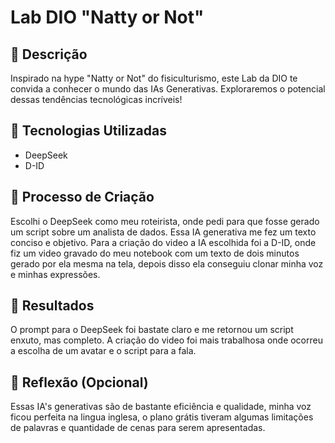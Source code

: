 # Lab DIO "Natty or Not"

## 📒 Descrição
Inspirado na hype "Natty or Not" do fisiculturismo, este Lab da DIO te convida a conhecer o mundo das IAs Generativas. Exploraremos o potencial dessas tendências tecnológicas incríveis!

## 🤖 Tecnologias Utilizadas
- DeepSeek
- D-ID

## 🧐 Processo de Criação
Escolhi o DeepSeek como meu roteirista, onde pedi para que fosse gerado um script sobre um analista de dados. Essa IA generativa me fez um texto conciso e objetivo. Para a criação do video a IA escolhida foi a D-ID, onde fiz um video gravado do meu notebook com um texto de dois minutos gerado por ela mesma na tela, depois disso ela conseguiu clonar minha voz e minhas expressões. 

## 🚀 Resultados
O prompt para o DeepSeek foi bastate claro e me retornou um script enxuto, mas completo. A criação do video foi mais trabalhosa onde ocorreu a escolha de um avatar e o script para a fala.

## 💭 Reflexão (Opcional)
Essas IA's generativas são de bastante eficiência e qualidade, minha voz ficou perfeita na lingua inglesa, o plano grátis tiveram algumas limitações de palavras e quantidade de cenas para serem apresentadas. 
